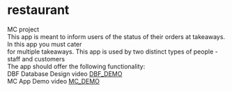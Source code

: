 # restaurant
MC project \
This app is meant to inform users of the status of their orders at takeaways. In this app you must cater\
for multiple takeaways. This app is used by two distinct types of people - staff and customers\
The app should offer the following functionality:\
DBF Database Design video [DBF_DEMO](https://youtu.be/fB8Vum84BEc)\
MC App Demo video [MC_DEMO](https://youtu.be/4-TDXvyreJI)
